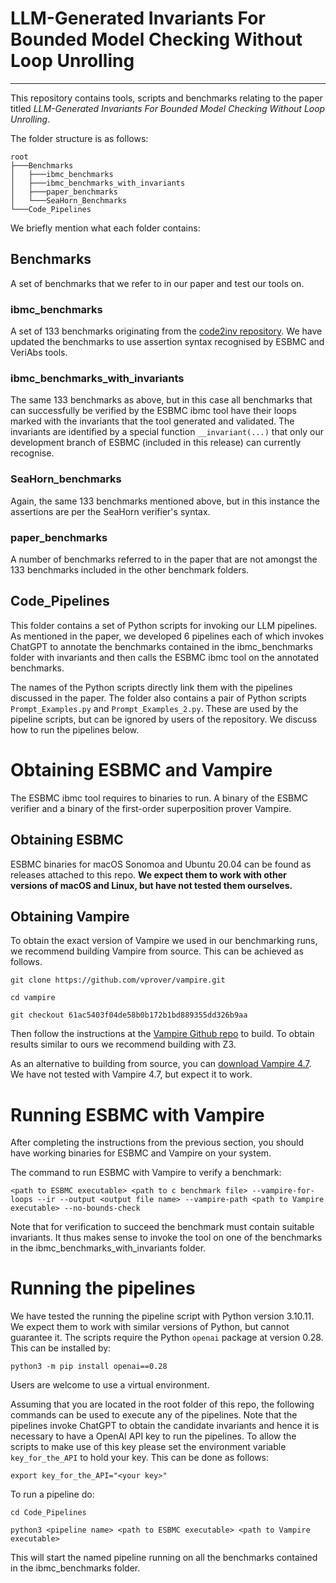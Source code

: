 # LLM-Generated Invariants For Bounded Model Checking Without Loop Unrolling
---------------------------------------------------------------------------------------------------------------------------------------------------------------------------------------------------------------------------------------------------------

This repository contains tools, scripts and benchmarks relating to the paper titled _LLM-Generated Invariants For Bounded Model Checking Without Loop Unrolling_.

The folder structure is as follows:

```
root
├───Benchmarks
│   ├───ibmc_benchmarks
│   ├───ibmc_benchmarks_with_invariants
│   ├───paper_benchmarks
│   └───SeaHorn_Benchmarks
└───Code_Pipelines
```
  
We briefly mention what each folder contains:

## Benchmarks

A set of benchmarks that we refer to in our paper and test our tools on.

### ibmc_benchmarks

A set of 133 benchmarks originating from the [code2inv repository](https://github.com/PL-ML/code2inv/tree/master/benchmarks/C_instances/c). We have updated the benchmarks to use assertion syntax recognised by ESBMC and VeriAbs tools.

### ibmc_benchmarks_with_invariants

The same 133 benchmarks as above, but in this case all benchmarks that can successfully be verified by the ESBMC ibmc tool have their loops marked with the invariants that the tool generated and validated. The invariants are identified by a special function `__invariant(...)` that only our development branch of ESBMC (included in this release) can currently recognise.

### SeaHorn_benchmarks

Again, the same 133 benchmarks mentioned above, but in this instance the assertions are per the SeaHorn verifier's syntax. 

### paper_benchmarks

A number of benchmarks referred to in the paper that are not amongst the 133 benchmarks included in the other benchmark folders.

## Code_Pipelines

This folder contains a set of Python scripts for invoking our LLM pipelines. As mentioned in the paper, we developed 6 pipelines each of which invokes ChatGPT to annotate the benchmarks contained in the ibmc_benchmarks folder with invariants and then calls the ESBMC ibmc tool on the annotated benchmarks.

The names of the Python scripts directly link them with the pipelines discussed in the paper. The folder also contains a pair of Python scripts `Prompt_Examples.py` and `Prompt_Examples_2.py`. These are used by the pipeline scripts, but can be ignored by users of the repository. We discuss how to run the pipelines below.

# Obtaining ESBMC and Vampire

The ESBMC ibmc tool requires to binaries to run. A binary of the ESBMC verifier and a binary of the first-order superposition prover Vampire.

## Obtaining ESBMC

ESBMC binaries for macOS Sonomoa and Ubuntu 20.04 can be found as releases attached to this repo. **We expect them to work with other versions of macOS and Linux, but have not tested them ourselves.**

## Obtaining Vampire

To obtain the exact version of Vampire we used in our benchmarking runs, we recommend building Vampire from source. This can be achieved as follows.

```
git clone https://github.com/vprover/vampire.git
```
```
cd vampire
```
```
git checkout 61ac5403f04de58b0b172b1bd889355dd326b9aa
```

Then follow the instructions at the [Vampire Github repo](https://github.com/vprover/vampire) to build. To obtain results similar to ours we recommend building with Z3.

As an alternative to building from source, you can [download Vampire 4.7](https://github.com/vprover/vampire/releases/tag/v4.7). We have not tested with Vampire 4.7, but expect it to work.


# Running ESBMC with Vampire

After completing the instructions from the previous section, you should have working binaries for ESBMC and Vampire on your system.

 The command to run ESBMC with Vampire to verify a benchmark:

```
<path to ESBMC executable> <path to c benchmark file> --vampire-for-loops --ir --output <output file name> --vampire-path <path to Vampire executable> --no-bounds-check
```

Note that for verification to succeed the benchmark must contain suitable invariants. It thus makes sense to invoke the tool on one of the benchmarks in the ibmc_benchmarks_with_invariants folder.

# Running the pipelines

We have tested the running the pipeline script with Python version 3.10.11. We expect them to work with similar versions of Python, but cannot guarantee it. The scripts require the Python  `openai` package at version 0.28. This can be installed by:

```
python3 -m pip install openai==0.28
```

Users are welcome to use a virtual environment.

Assuming that you are located in the root folder of this repo, the following commands can be used to execute any of the pipelines. Note that the pipelines invoke ChatGPT to obtain the candidate invariants and hence it is necessary to have a OpenAI API key to run the pipelines. To allow the scripts to make use of this key please set the environment variable `key_for_the_API` to hold your key. This can be done as follows:

```
export key_for_the_API="<your key>"
```

To run a pipeline do:

```
cd Code_Pipelines
```

```
python3 <pipeline name> <path to ESBMC executable> <path to Vampire executable>
```

This will start the named pipeline running on all the benchmarks contained in the ibmc_benchmarks folder. 
